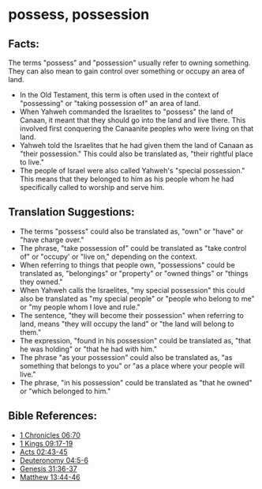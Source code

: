 # possess, possession #

## Facts: ##

The terms "possess" and "possession" usually refer to owning something. They can also mean to gain control over something or occupy an area of land.

* In the Old Testament, this term is often used in the context of "possessing" or "taking possession of" an area of land.
* When Yahweh commanded the Israelites to "possess" the land of Canaan, it meant that they should go into the land and live there. This involved first conquering the Canaanite peoples who were living on that land.
* Yahweh told the Israelites that he had given them the land of Canaan as "their possession." This could also be translated as, "their rightful place to live."
* The people of Israel were also called Yahweh's "special possession." This means that they belonged to him as his people whom he had specifically called to worship and serve him.

## Translation Suggestions: ##

* The terms "possess" could also be translated as, "own" or "have" or "have charge over."
* The phrase, "take possession of" could be translated as "take control of" or "occupy' or "live on," depending on the context.
* When referring to things that people own, "possessions" could be translated as, "belongings" or "property" or "owned things" or "things they owned."
* When Yahweh calls the Israelites,  "my special possession" this could also be translated as "my special people" or "people who belong to me" or "my people whom I love and rule."
* The sentence, "they will become their possession" when referring to land, means "they will occupy the land" or "the land will belong to them."
* The expression, "found in his possession" could be translated as, "that he was holding" or "that he had with him."
* The phrase "as your possession" could also be translated as, "as something that belongs to you" or "as a place where your people will live."
* The phrase, "in his possession" could be translated as "that he owned" or "which belonged to him."



## Bible References: ##

* [1 Chronicles 06:70](en/tn/1ch/help/06/70)
* [1 Kings 09:17-19](en/tn/1ki/help/09/17)
* [Acts 02:43-45](en/tn/act/help/02/43)
* [Deuteronomy 04:5-6](en/tn/deu/help/04/05)
* [Genesis 31:36-37](en/tn/gen/help/31/36)
* [Matthew 13:44-46](en/tn/mat/help/13/44)